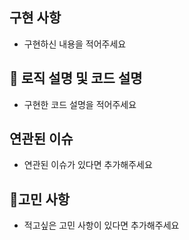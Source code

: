 ## 구현 사항

- 구현하신 내용을 적어주세요

## 🚀 로직 설명 및 코드 설명

- 구현한 코드 설명을 적어주세요

## 연관된 이슈

- 연관된 이슈가 있다면 추가해주세요

## 🤔고민 사항

- 적고싶은 고민 사항이 있다면 추가해주세요
